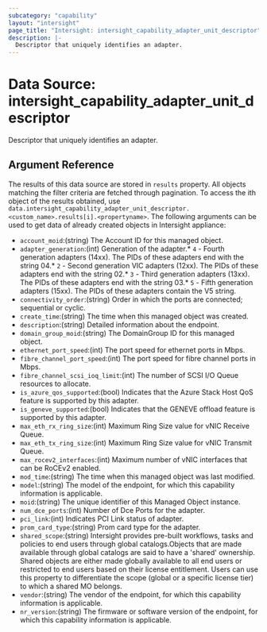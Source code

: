 ```yaml
---
subcategory: "capability"
layout: "intersight"
page_title: "Intersight: intersight_capability_adapter_unit_descriptor"
description: |-
  Descriptor that uniquely identifies an adapter.
---
```


# Data Source: intersight_capability_adapter_unit_descriptor
Descriptor that uniquely identifies an adapter.
## Argument Reference
The results of this data source are stored in `results` property.
All objects matching the filter criteria are fetched through pagination.
To access the ith object of the results obtained, use `data.intersight_capability_adapter_unit_descriptor.<custom_name>.results[i].<propertyname>`.
The following arguments can be used to get data of already created objects in Intersight appliance:
* `account_moid`:(string) The Account ID for this managed object. 
* `adapter_generation`:(int) Generation of the adapter.* `4` - Fourth generation adapters (14xx). The PIDs of these adapters end with the string 04.* `2` - Second generation VIC adapters (12xx). The PIDs of these adapters end with the string 02.* `3` - Third generation adapters (13xx). The PIDs of these adapters end with the string 03.* `5` - Fifth generation adapters (15xx). The PIDs of these adapters contain the V5 string. 
* `connectivity_order`:(string) Order in which the ports are connected; sequential or cyclic. 
* `create_time`:(string) The time when this managed object was created. 
* `description`:(string) Detailed information about the endpoint. 
* `domain_group_moid`:(string) The DomainGroup ID for this managed object. 
* `ethernet_port_speed`:(int) The port speed for ethernet ports in Mbps. 
* `fibre_channel_port_speed`:(int) The port speed for fibre channel ports in Mbps. 
* `fibre_channel_scsi_ioq_limit`:(int) The number of SCSI I/O Queue resources to allocate. 
* `is_azure_qos_supported`:(bool) Indicates that the Azure Stack Host QoS feature is supported by this adapter. 
* `is_geneve_supported`:(bool) Indicates that the GENEVE offload feature is supported by this adapter. 
* `max_eth_rx_ring_size`:(int) Maximum Ring Size value for vNIC Receive Queue. 
* `max_eth_tx_ring_size`:(int) Maximum Ring Size value for vNIC Transmit Queue. 
* `max_rocev2_interfaces`:(int) Maximum number of vNIC interfaces that can be RoCEv2 enabled. 
* `mod_time`:(string) The time when this managed object was last modified. 
* `model`:(string) The model of the endpoint, for which this capability information is applicable. 
* `moid`:(string) The unique identifier of this Managed Object instance. 
* `num_dce_ports`:(int) Number of Dce Ports for the adapter. 
* `pci_link`:(int) Indicates PCI Link status of adapter. 
* `prom_card_type`:(string) Prom card type for the adapter. 
* `shared_scope`:(string) Intersight provides pre-built workflows, tasks and policies to end users through global catalogs.Objects that are made available through global catalogs are said to have a 'shared' ownership. Shared objects are either made globally available to all end users or restricted to end users based on their license entitlement. Users can use this property to differentiate the scope (global or a specific license tier) to which a shared MO belongs. 
* `vendor`:(string) The vendor of the endpoint, for which this capability information is applicable. 
* `nr_version`:(string) The firmware or software version of the endpoint, for which this capability information is applicable. 
 